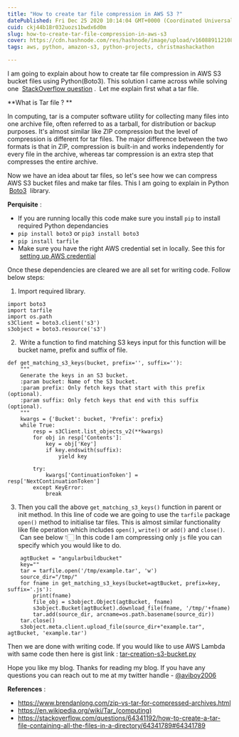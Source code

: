 ```yaml
---
title: "How to create tar file compression in AWS S3 ?"
datePublished: Fri Dec 25 2020 10:14:04 GMT+0000 (Coordinated Universal Time)
cuid: ckj44b18r032uozs1bwdx6d0m
slug: how-to-create-tar-file-compression-in-aws-s3
cover: https://cdn.hashnode.com/res/hashnode/image/upload/v1608891121081/p0LieBi0b.png
tags: aws, python, amazon-s3, python-projects, christmashackathon

---
```


I am going to explain about how to create tar file compression in AWS S3 bucket files using Python(Boto3). This solution I came across while solving one  [StackOverflow question](https://stackoverflow.com/questions/64341192/how-to-create-a-tar-file-containing-all-the-files-in-a-directory/64341789#64341789) .  Let me explain first what a tar file. 

**What is Tar file ? **

In computing, tar is a computer software utility for collecting many files into one archive file, often referred to as a tarball, for distribution or backup purposes. It's almost similar like ZIP compression but the level of compression is different for tar files. The major difference between the two formats is that in ZIP, compression is built-in and works independently for every file in the archive, whereas tar compression is an extra step that compresses the entire archive.

Now we have an idea about tar files, so let's see how we can compress AWS S3 bucket files and make tar files. This I am going to explain in Python  [Boto3](https://boto3.amazonaws.com/v1/documentation/api/latest/reference/services/s3.html)  library. 

**Perquisite** : 

- If you are running locally this code make sure you install `pip` to install required Python dependancies
- `pip install boto3` or `pip3 install boto3` 
- `pip install tarfile` 
- Make sure you have the right AWS credential set in locally. See this for  [setting up AWS credential](https://docs.aws.amazon.com/sdk-for-java/v1/developer-guide/setup-credentials.html) 

Once these dependencies are cleared we are all set for writing code. Follow below steps:

1. Import required library. 
```
import boto3
import tarfile
import os.path
s3Client = boto3.client('s3')
s3object = boto3.resource('s3')
```
2.  Write a function to find matching S3 keys input for this function will be bucket name, prefix and suffix of file.
```
def get_matching_s3_keys(bucket, prefix='', suffix=''):
    """
    Generate the keys in an S3 bucket.
    :param bucket: Name of the S3 bucket.
    :param prefix: Only fetch keys that start with this prefix (optional).
    :param suffix: Only fetch keys that end with this suffix (optional).
    """
    kwargs = {'Bucket': bucket, 'Prefix': prefix}
    while True:
        resp = s3Client.list_objects_v2(**kwargs)
        for obj in resp['Contents']:
            key = obj['Key']
            if key.endswith(suffix):
                yield key

        try:
            kwargs['ContinuationToken'] = resp['NextContinuationToken']
        except KeyError:
            break
```
3. Then you call the above `get_matching_s3_keys()` function in parent or init method. In this line of code we are going to use the `tarfile` package `open()` method to initialise tar files. This is almost similar functionality like file operation which includes `open()`, `write()` or `add()` and `close()`.  Can see below 👇🏻 In this code I am compressing only `js` file you can specify which you would like to do. 

```
    agtBucket = "angularbuildbucket"
    key=""
    tar = tarfile.open('/tmp/example.tar', 'w')
    source_dir="/tmp/"
    for fname in get_matching_s3_keys(bucket=agtBucket, prefix=key, suffix='.js'):
        print(fname)
        file_obj = s3object.Object(agtBucket, fname)
        s3object.Bucket(agtBucket).download_file(fname, '/tmp/'+fname)
        tar.add(source_dir, arcname=os.path.basename(source_dir))
    tar.close()
    s3object.meta.client.upload_file(source_dir+"example.tar", agtBucket, 'example.tar')
```

Then we are done with writing code. If you would like to use AWS Lambda with same code then here is gist link : [tar-creation-s3-bucket.py](https://gist.github.com/AvinashDalvi89/31fc1fc450edb2c4af19d47f36ab1259)


Hope you like my blog. Thanks for reading my blog. If you have any questions you can reach out to me at my twitter handle - [@aviboy2006](https://twitter.com/aviboy2006)

**References** : 

- https://www.brendanlong.com/zip-vs-tar-for-compressed-archives.html
- https://en.wikipedia.org/wiki/Tar_(computing)
- https://stackoverflow.com/questions/64341192/how-to-create-a-tar-file-containing-all-the-files-in-a-directory/64341789#64341789